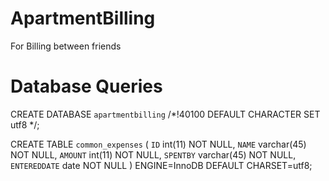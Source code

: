 # ApartmentBilling
For Billing between friends


# Database Queries

CREATE DATABASE `apartmentbilling` /*!40100 DEFAULT CHARACTER SET utf8 */;


CREATE TABLE `common_expenses` (
  `ID` int(11) NOT NULL,
  `NAME` varchar(45) NOT NULL,
  `AMOUNT` int(11) NOT NULL,
  `SPENTBY` varchar(45) NOT NULL,
  `ENTEREDDATE` date NOT NULL
) ENGINE=InnoDB DEFAULT CHARSET=utf8;
